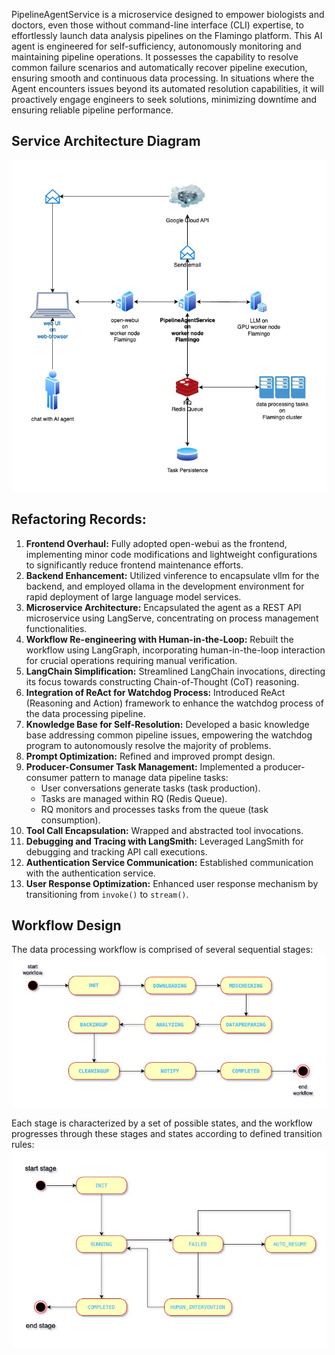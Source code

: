 PipelineAgentService is a microservice designed to empower biologists and doctors, even those without command-line interface (CLI) expertise, to effortlessly launch data analysis pipelines on the Flamingo platform. This AI agent is engineered for self-sufficiency, autonomously monitoring and maintaining pipeline operations.  It possesses the capability to resolve common failure scenarios and automatically recover pipeline execution, ensuring smooth and continuous data processing. In situations where the Agent encounters issues beyond its automated resolution capabilities, it will proactively engage engineers to seek solutions, minimizing downtime and ensuring reliable pipeline performance.

## Service Architecture Diagram
![Service Architecture](https://github.com/gustaveroussy/PipelineAgentService/blob/main/img/PipelineAgentServiceArch.jpg)

## Refactoring Records:

1.  **Frontend Overhaul:** Fully adopted open-webui as the frontend, implementing minor code modifications and lightweight configurations to significantly reduce frontend maintenance efforts.
2.  **Backend Enhancement:** Utilized vinference to encapsulate vllm for the backend, and employed ollama in the development environment for rapid deployment of large language model services.
3.  **Microservice Architecture:** Encapsulated the agent as a REST API microservice using LangServe, concentrating on process management functionalities.
4.  **Workflow Re-engineering with Human-in-the-Loop:**  Rebuilt the workflow using LangGraph, incorporating human-in-the-loop interaction for crucial operations requiring manual verification.
5.  **LangChain Simplification:** Streamlined LangChain invocations, directing its focus towards constructing Chain-of-Thought (CoT) reasoning.
6.  **Integration of ReAct for Watchdog Process:** Introduced ReAct (Reasoning and Action) framework to enhance the watchdog process of the data processing pipeline.
7.  **Knowledge Base for Self-Resolution:** Developed a basic knowledge base addressing common pipeline issues, empowering the watchdog program to autonomously resolve the majority of problems.
8.  **Prompt Optimization:** Refined and improved prompt design.
9.  **Producer-Consumer Task Management:** Implemented a producer-consumer pattern to manage data pipeline tasks:
    *   User conversations generate tasks (task production).
    *   Tasks are managed within RQ (Redis Queue).
    *   RQ monitors and processes tasks from the queue (task consumption).
10. **Tool Call Encapsulation:**  Wrapped and abstracted tool invocations.
11. **Debugging and Tracing with LangSmith:** Leveraged LangSmith for debugging and tracking API call executions.
12. **Authentication Service Communication:** Established communication with the authentication service.
13. **User Response Optimization:** Enhanced user response mechanism by transitioning from `invoke()` to `stream()`.

## Workflow Design
The data processing workflow is comprised of several sequential stages: 
![Service Architecture](https://github.com/gustaveroussy/PipelineAgentService/blob/main/img/PipelineWorkflow.jpg)

Each stage is characterized by a set of possible states, and the workflow progresses through these stages and states according to defined transition rules: 
![Service Architecture](https://github.com/gustaveroussy/PipelineAgentService/blob/main/img/StageWorkflow.jpg)

